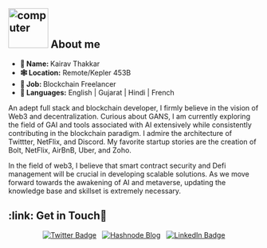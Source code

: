 
<h2><img src="https://thumbs.gfycat.com/AcrobaticMatureGazelle.webp" alt="computer" width="80"> About me </h2>

<ul>
  <li><b>👤 Name: </b> Kairav Thakkar</li>
  <li><b>🕸️ Location:</b> Remote/Kepler 453B</li>
  <li><b>💼 Job: </b>Blockchain Freelancer</li>
  <li><b>🧠 Languages:</b> English | Gujarat | Hindi | French</li>
</ul>
An adept full stack and blockchain developer, I firmly believe in the vision of Web3 and decentralization. Curious about GANS, I am currently exploring the field of GAI and tools associated with AI extensively while consistently contributing in the blockchain paradigm. I admire the architecture of Twittter, NetFlix, and Discord. My favorite startup stories are the creation of Bolt, NetFlix, AirBnB, Uber, and Zoho. 

In the field of web3, I believe that smart contract security and Defi management will be crucial in developing scalable solutions. As we move forward towards the awakening of AI and metaverse, updating the knowledge base and skillset is extremely necessary.
<!---📫 Contact Me: --->
<h2>:link: Get in Touch💬 </h2>
<p align="center"><a href="https://twitter.com/kairavweb3"><img src="https://img.shields.io/badge/kairavweb3%20-%231DA1F2.svg?&style=for-the-badge&logo=Twitter&logoColor=white" alt="Twitter Badge"></a><!---<a href="https://twitter.com/kairavweb3">	![Twitter](https://img.shields.io/badge/Twitter-%231DA1F2.svg?style=for-the-badge&logo=Twitter&logoColor=white)</a>--->&nbsp&nbsp
<a href="https://web3kairav.hashnode.dev/"><img src="https://img.shields.io/badge/Hashnode-2962FF?style=for-the-badge&logo=hashnode&logoColor=white" alt="Hashnode Blog"></a>&nbsp&nbsp
<a href="https://www.linkedin.com/in/kairavthakkar/"><img src="https://img.shields.io/badge/Kairav Thakkar-0077B5?style=for-the-badge&logo=linkedin&logoColor=white" alt="LinkedIn Badge"></a></p>
<!---
parzivalkairav/parzivalkairav is a ✨ special ✨ repository because its `README.md` (this file) appears on your GitHub profile.
You can click the Preview link to take a look at your changes.
--->

